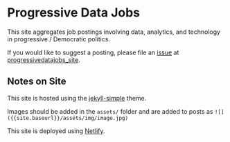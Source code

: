 # Progressive Data Jobs

This site aggregates job postings involving data, analytics, and technology in progressive / Democratic politics.

If you would like to suggest a posting, please file an [issue](https://github.com/anniejw6/progressivedatajobs_site/issues) at <data data-icon="ei-sc-github"></data> [progressivedatajobs_site](https://github.com/anniejw6/progressivedatajobs_site).

## Notes on Site

This site is hosted using the <data data-icon="ei-sc-github"></data>  [jekyll-simple](https://github.com/wild-flame/jekyll-simple) theme.

Images should be added in the `assets/` folder and are added to posts as 
`![]({{site.baseurl}}/assets/img/image.jpg)`

This site is deployed using [Netlify](https://www.netlify.com/).
